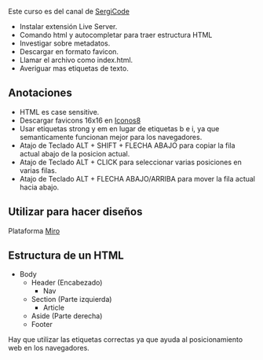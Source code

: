 Este curso es del canal de [SergiCode](https://www.youtube.com/watch?v=bNV6iw13Rnk)

- Instalar extensión Live Server.
- Comando html y autocompletar para traer estructura HTML
- Investigar sobre metadatos.
- Descargar en formato favicon.
- Llamar el archivo como index.html.
- Averiguar mas etiquetas de texto.

## Anotaciones

- HTML es case sensitive.
- Descargar favicons 16x16 en [Iconos8](https://iconos8.es/)
- Usar etiquetas strong y em en lugar de etiquetas b e i, ya que semanticamente funcionan mejor para los navegadores.
- Atajo de Teclado ALT + SHIFT + FLECHA ABAJO para copiar la fila actual abajo de la posicion actual.
- Atajo de Teclado ALT + CLICK para seleccionar varias posiciones en varias filas.
- Atajo de Teclado ALT + FLECHA ABAJO/ARRIBA para mover la fila actual hacia abajo.

## Utilizar para hacer diseños

Plataforma [Miro](https://miro.com/es/)

## Estructura de un HTML

- Body
  - Header (Encabezado)
    - Nav
  - Section (Parte izquierda)
    - Article
  - Aside (Parte derecha)
  - Footer

Hay que utilizar las etiquetas correctas ya que ayuda al posicionamiento web en los navegadores.
